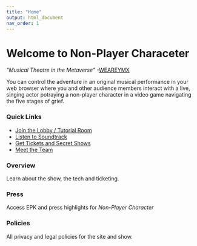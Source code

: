 ```yaml
---
title: "Home"
output: html_document
nav_order: 1
---
```

# Welcome to Non-Player Characeter

*"Musical Theatre in the Metaverse"* 
-[WEAREYMX](https://www.weareymx.com/ymxblog/musical-theatre-and-the-metaverse-brendan-bradley-is-busy-innovating)

You can control the adventure in an original musical performance in your web browser where you and other audience members interact with a live, singing actor potraying a non-player character in a video game navigating the five stages of grief. 

### Quick Links
- [Join the Lobby / Tutorial Room](https://onboardxr.live/FQJnyUZ/listening/?k=listener)
- [Listen to Soundtrack](https://music.apple.com/us/album/non-player-character-workshop-musical-cast-recording/1634852775?app=itunes)
- [Get Tickets and Secret Shows](https://futurestages.github.io/npcmusical/tickets)
- [Meet the Team](https://futurestages.github.io/npcmusical/about.html)

### Overview
Learn about the show, the tech and ticketing.  

### Press
Access EPK and press highlights for *Non-Player Character*

### Policies
All privacy and legal policies for the site and show.
